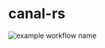 # canal-rs

![example workflow name](https://github.com/laohanlinux/canal-rs/workflows/Rust/badge.svg)

```mermaid

```

